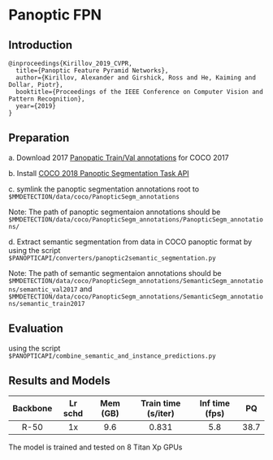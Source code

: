 # Panoptic FPN

## Introduction

```
@inproceedings{Kirillov_2019_CVPR,
  title={Panoptic Feature Pyramid Networks},
  author={Kirillov, Alexander and Girshick, Ross and He, Kaiming and Dollar, Piotr},
  booktitle={Proceedings of the IEEE Conference on Computer Vision and Pattern Recognition},
  year={2019}
}
```

## Preparation

a. Download 2017 [Panopatic Train/Val annotations](http://cocodataset.org/#download) for COCO 2017

b. Install [COCO 2018 Panoptic Segmentation Task API](https://github.com/cocodataset/panopticapi)

c. symlink the panoptic segmentation annotations root to `$MMDETECTION/data/coco/PanopticSegm_annotations`

  Note: The path of panoptic segmentaion annotations should be `$MMDETECTION/data/coco/PanopticSegm_annotations/PanopticSegm_annotations/`

d. Extract semantic segmentation from data in COCO panoptic format by using the script `$PANOPTICAPI/converters/panoptic2semantic_segmentation.py`

  Note: The path of semantic segmentaion annotations should be `$MMDETECTION/data/coco/PanopticSegm_annotations/SemanticSegm_annotations/semantic_val2017` and `$MMDETECTION/data/coco/PanopticSegm_annotations/SemanticSegm_annotations/semantic_train2017`

## Evaluation

using the script `$PANOPTICAPI/combine_semantic_and_instance_predictions.py`

## Results and Models

| Backbone    | Lr schd | Mem (GB) | Train time (s/iter) | Inf time (fps) | PQ
|:-----------:|:-------:|:--------:|:-------------------:|:--------------:|:------:|
| R-50        | 1x      | 9.6      | 0.831               |5.8            | 38.7   | 

The model is trained and tested on 8 Titan Xp GPUs